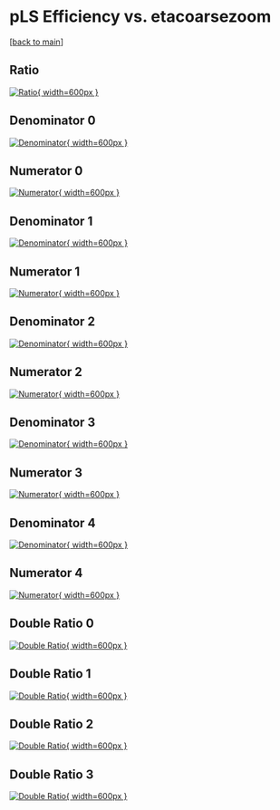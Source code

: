 # pLS Efficiency vs. etacoarsezoom

[[back to main](./)]



## Ratio

[![Ratio](../mtv/var/pLS_loweta_211_1_eff_etacoarsezoom.png){ width=600px }](../mtv/var/pLS_loweta_211_1_eff_etacoarsezoom.pdf)

## Denominator 0

[![Denominator](../mtv/den/pLS_loweta_211_1_eff_etacoarsezoom_den0.png){ width=600px }](../mtv/den/pLS_loweta_211_1_eff_etacoarsezoom_den0.pdf)

## Numerator 0

[![Numerator](../mtv/num/pLS_loweta_211_1_eff_etacoarsezoom_num0.png){ width=600px }](../mtv/num/pLS_loweta_211_1_eff_etacoarsezoom_num0.pdf)

## Denominator 1

[![Denominator](../mtv/den/pLS_loweta_211_1_eff_etacoarsezoom_den1.png){ width=600px }](../mtv/den/pLS_loweta_211_1_eff_etacoarsezoom_den1.pdf)

## Numerator 1

[![Numerator](../mtv/num/pLS_loweta_211_1_eff_etacoarsezoom_num1.png){ width=600px }](../mtv/num/pLS_loweta_211_1_eff_etacoarsezoom_num1.pdf)

## Denominator 2

[![Denominator](../mtv/den/pLS_loweta_211_1_eff_etacoarsezoom_den2.png){ width=600px }](../mtv/den/pLS_loweta_211_1_eff_etacoarsezoom_den2.pdf)

## Numerator 2

[![Numerator](../mtv/num/pLS_loweta_211_1_eff_etacoarsezoom_num2.png){ width=600px }](../mtv/num/pLS_loweta_211_1_eff_etacoarsezoom_num2.pdf)

## Denominator 3

[![Denominator](../mtv/den/pLS_loweta_211_1_eff_etacoarsezoom_den3.png){ width=600px }](../mtv/den/pLS_loweta_211_1_eff_etacoarsezoom_den3.pdf)

## Numerator 3

[![Numerator](../mtv/num/pLS_loweta_211_1_eff_etacoarsezoom_num3.png){ width=600px }](../mtv/num/pLS_loweta_211_1_eff_etacoarsezoom_num3.pdf)

## Denominator 4

[![Denominator](../mtv/den/pLS_loweta_211_1_eff_etacoarsezoom_den4.png){ width=600px }](../mtv/den/pLS_loweta_211_1_eff_etacoarsezoom_den4.pdf)

## Numerator 4

[![Numerator](../mtv/num/pLS_loweta_211_1_eff_etacoarsezoom_num4.png){ width=600px }](../mtv/num/pLS_loweta_211_1_eff_etacoarsezoom_num4.pdf)

## Double Ratio 0

[![Double Ratio](../mtv/ratio/pLS_loweta_211_1_eff_etacoarsezoom_ratio0.png){ width=600px }](../mtv/ratio/pLS_loweta_211_1_eff_etacoarsezoom_ratio0.pdf)

## Double Ratio 1

[![Double Ratio](../mtv/ratio/pLS_loweta_211_1_eff_etacoarsezoom_ratio1.png){ width=600px }](../mtv/ratio/pLS_loweta_211_1_eff_etacoarsezoom_ratio1.pdf)

## Double Ratio 2

[![Double Ratio](../mtv/ratio/pLS_loweta_211_1_eff_etacoarsezoom_ratio2.png){ width=600px }](../mtv/ratio/pLS_loweta_211_1_eff_etacoarsezoom_ratio2.pdf)

## Double Ratio 3

[![Double Ratio](../mtv/ratio/pLS_loweta_211_1_eff_etacoarsezoom_ratio3.png){ width=600px }](../mtv/ratio/pLS_loweta_211_1_eff_etacoarsezoom_ratio3.pdf)


